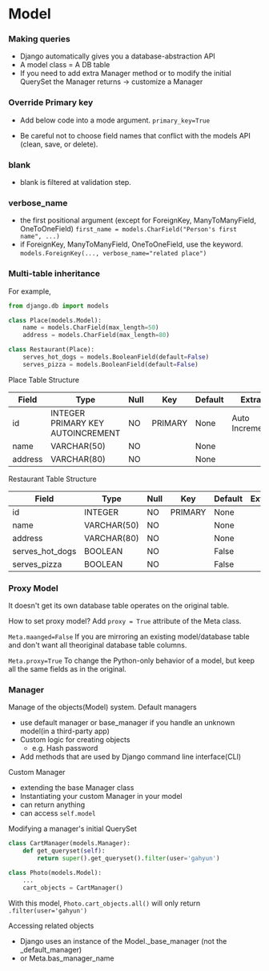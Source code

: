 # Model
### Making queries
- Django automatically gives you a database-abstraction API
- A model class = A DB table
- If you need to add extra Manager method or to modify the initial QuerySet the Manager returns -> customize a Manager

### Override Primary key 
- Add below code into a mode argument.
`primary_key=True`

- Be careful not to choose field names that conflict with the models API (clean, save, or delete).

### blank
- blank is filtered at validation step.

### verbose_name
- the first positional argument (except for ForeignKey, ManyToManyField, OneToOneField)
`first_name = models.CharField("Person's first name", ...)`
- if ForeignKey, ManyToManyField, OneToOneField, use the keyword.
`models.ForeignKey(..., verbose_name="related place")`

### Multi-table inheritance

For example, 
```python
from django.db import models

class Place(models.Model):
    name = models.CharField(max_length=50)
    address = models.CharField(max_length=80)

class Restaurant(Place):
    serves_hot_dogs = models.BooleanField(default=False)
    serves_pizza = models.BooleanField(default=False)
```
 Place Table Structure

| Field   | Type            | Null | Key     | Default | Extra          |
|---------|-----------------|------|---------|---------|----------------|
| id      | INTEGER PRIMARY KEY AUTOINCREMENT | NO   | PRIMARY | None    | Auto Increment |
| name    | VARCHAR(50)     | NO   |         | None    |                |
| address | VARCHAR(80)     | NO   |         | None    |                |


Restaurant Table Structure

| Field           | Type         | Null | Key     | Default | Extra          |
|-----------------|--------------|------|---------|---------|----------------|
| id              | INTEGER      | NO   | PRIMARY | None    |                |
| name            | VARCHAR(50)  | NO   |         | None    |                |
| address         | VARCHAR(80)  | NO   |         | None    |                |
| serves_hot_dogs | BOOLEAN      | NO   |         | False   |                |
| serves_pizza    | BOOLEAN      | NO   |         | False   |                |

### Proxy Model
It doesn't get its own database table operates on the original table.

How to set proxy model?
Add `proxy = True` attribute of the Meta class.

`Meta.maanged=False` If you are mirroring an existing model/database table and don't want all theoriginal database table columns.

`Meta.proxy=True` To change the Python-only behavior of a model, but keep all the same fields as in the original.



### Manager
Manage of the objects(Model) system.
Default managers
- use default manager or base_manager if you handle an unknown model(in a third-party app)
- Custom logic for creating objects
    - e.g. Hash password
- Add methods that are used by Django command line interface(CLI)


Custom Manager
- extending the base Manager class
- Instantiating your custom Manager in your model
- can return anything
- can access `self.model`

Modifying a manager's initial QuerySet

```python
class CartManager(models.Manager):
    def get_queryset(self):
        return super().get_queryset().filter(user='gahyun')

class Photo(models.Model):
    ...
    cart_objects = CartManager()
```
With this model, `Photo.cart_objects.all()` will only return `.filter(user='gahyun')`


Accessing related objects
- Django uses an instance of the Model._base_manager (not the _default_manager)
- or Meta.bas_manager_name


